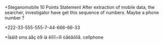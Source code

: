 +Steganomobile 10 Points Statement After extraction of mobile data, the searcher, investigator have get this sequence of numbers. Maybe a phone number ?

+222-33-555-555-7-44-666-66-33

+Íàáîð sms áåç ò9 íà êíîïî÷íîì òåëåôîíå. cellphone
